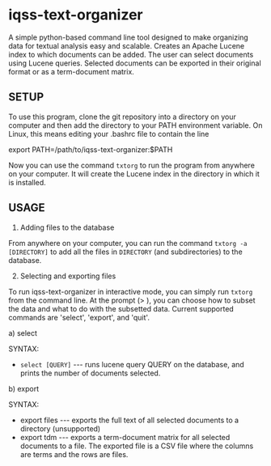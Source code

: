 iqss-text-organizer
===================

A simple python-based command line tool designed to make organizing data for textual analysis easy and scalable. Creates
an Apache Lucene index to which documents can be added. The user can select documents using Lucene queries. Selected 
documents can be exported in their original format or as a term-document matrix.

SETUP
----------

To use this program, clone the git repository into a directory on your computer and then add the directory to your PATH environment variable. On Linux, this means editing your .bashrc file to contain the line 

export PATH=/path/to/iqss-text-organizer:$PATH

Now you can use the command `txtorg` to run the program from anywhere on your computer. It will create the Lucene index in the directory in which it is installed.

USAGE
-----------

1. Adding files to the database

From anywhere on your computer, you can run the command `txtorg -a [DIRECTORY]` to add all the files in `DIRECTORY` (and subdirectories) to the database. 

2. Selecting and exporting files

To run iqss-text-organizer in interactive mode, you can simply run `txtorg` from the command line. At the prompt (> ), you can choose how to subset the data and what to do with the subsetted data. Current supported commands are 'select', 'export', and 'quit'.

a) select

SYNTAX:
* `select [QUERY]` --- runs lucene query QUERY on the database, and prints the number of documents selected.

b) export

SYNTAX:
* export files --- exports the full text of all selected documents to a directory (unsupported)
* export tdm --- exports a term-document matrix for all selected documents to a file. The exported file is a CSV file where the columns are terms and the rows are files.
